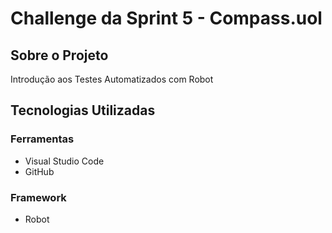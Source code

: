 # Challenge da Sprint 5 - Compass.uol

## Sobre o Projeto
Introdução aos Testes Automatizados com Robot
## Tecnologias Utilizadas
### Ferramentas
- Visual Studio Code
- GitHub
### Framework
- Robot


